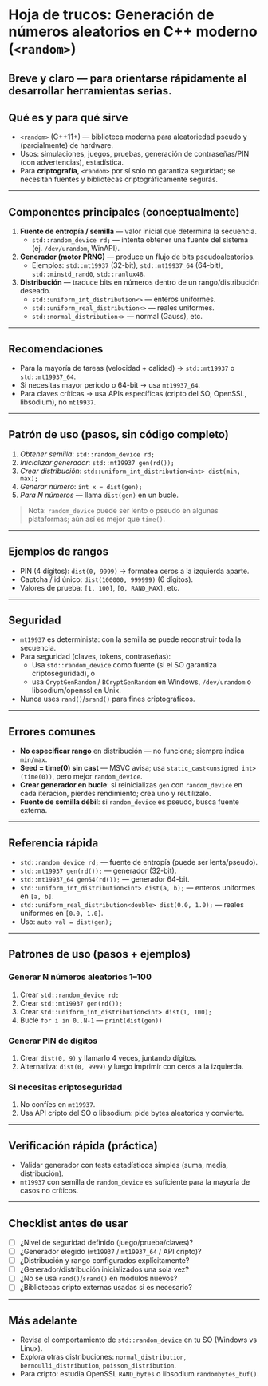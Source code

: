 # Hoja de trucos: Generación de números aleatorios en C++ moderno (`<random>`)

Breve y claro — para orientarse rápidamente al desarrollar herramientas serias.
---

## Qué es y para qué sirve
- `<random>` (C++11+) — biblioteca moderna para aleatoriedad pseudo y (parcialmente) de hardware.  
- Usos: simulaciones, juegos, pruebas, generación de contraseñas/PIN (con advertencias), estadística.  
- Para **criptografía**, `<random>` por sí solo no garantiza seguridad; se necesitan fuentes y bibliotecas criptográficamente seguras.

---

## Componentes principales (conceptualmente)
1. **Fuente de entropía / semilla** — valor inicial que determina la secuencia.  
   - `std::random_device rd;` — intenta obtener una fuente del sistema (ej. `/dev/urandom`, WinAPI).  
2. **Generador (motor PRNG)** — produce un flujo de bits pseudoaleatorios.  
   - Ejemplos: `std::mt19937` (32-bit), `std::mt19937_64` (64-bit), `std::minstd_rand0`, `std::ranlux48`.  
3. **Distribución** — traduce bits en números dentro de un rango/distribución deseado.  
   - `std::uniform_int_distribution<>` — enteros uniformes.  
   - `std::uniform_real_distribution<>` — reales uniformes.  
   - `std::normal_distribution<>` — normal (Gauss), etc.

---

## Recomendaciones
- Para la mayoría de tareas (velocidad + calidad) → `std::mt19937` o `std::mt19937_64`.  
- Si necesitas mayor período o 64-bit → usa `mt19937_64`.  
- Para claves críticas → usa APIs específicas (cripto del SO, OpenSSL, libsodium), no `mt19937`.

---

## Patrón de uso (pasos, sin código completo)
1. *Obtener semilla*: `std::random_device rd;`  
2. *Inicializar generador*: `std::mt19937 gen(rd());`  
3. *Crear distribución*: `std::uniform_int_distribution<int> dist(min, max);`  
4. *Generar número*: `int x = dist(gen);`  
5. *Para N números* — llama `dist(gen)` en un bucle.

> Nota: `random_device` puede ser lento o pseudo en algunas plataformas; aún así es mejor que `time()`.

---

## Ejemplos de rangos
- PIN (4 dígitos): `dist(0, 9999)` → formatea ceros a la izquierda aparte.  
- Captcha / id único: `dist(100000, 999999)` (6 dígitos).  
- Valores de prueba: `[1, 100]`, `[0, RAND_MAX]`, etc.

---

## Seguridad
- `mt19937` es determinista: con la semilla se puede reconstruir toda la secuencia.  
- Para seguridad (claves, tokens, contraseñas):  
  - Usa `std::random_device` como fuente (si el SO garantiza criptoseguridad), o  
  - usa `CryptGenRandom` / `BCryptGenRandom` en Windows, `/dev/urandom` o libsodium/openssl en Unix.  
- Nunca uses `rand()`/`srand()` para fines criptográficos.

---

## Errores comunes
- **No especificar rango** en distribución — no funciona; siempre indica `min/max`.  
- **Seed = time(0) sin cast** — MSVC avisa; usa `static_cast<unsigned int>(time(0))`, pero mejor `random_device`.  
- **Crear generador en bucle**: si reinicializas `gen` con `random_device` en cada iteración, pierdes rendimiento; crea uno y reutilízalo.  
- **Fuente de semilla débil**: si `random_device` es pseudo, busca fuente externa.

---

## Referencia rápida
- `std::random_device rd;` — fuente de entropía (puede ser lenta/pseudo).  
- `std::mt19937 gen(rd());` — generador (32-bit).  
- `std::mt19937_64 gen64(rd());` — generador 64-bit.  
- `std::uniform_int_distribution<int> dist(a, b);` — enteros uniformes en `[a, b]`.  
- `std::uniform_real_distribution<double> dist(0.0, 1.0);` — reales uniformes en `[0.0, 1.0]`.  
- Uso: `auto val = dist(gen);`

---

## Patrones de uso (pasos + ejemplos)
### Generar N números aleatorios 1–100
1. Crear `std::random_device rd;`
2. Crear `std::mt19937 gen(rd());`
3. Crear `std::uniform_int_distribution<int> dist(1, 100);`
4. Bucle `for i in 0..N-1` — `print(dist(gen))`

### Generar PIN de dígitos
1. Crear `dist(0, 9)` y llamarlo 4 veces, juntando dígitos.  
2. Alternativa: `dist(0, 9999)` y luego imprimir con ceros a la izquierda.

### Si necesitas criptoseguridad
1. No confíes en `mt19937`.  
2. Usa API cripto del SO o libsodium: pide bytes aleatorios y convierte.

---

## Verificación rápida (práctica)
- Validar generador con tests estadísticos simples (suma, media, distribución).  
- `mt19937` con semilla de `random_device` es suficiente para la mayoría de casos no críticos.

---

## Checklist antes de usar
- [ ] ¿Nivel de seguridad definido (juego/prueba/claves)?  
- [ ] ¿Generador elegido (`mt19937` / `mt19937_64` / API cripto)?  
- [ ] ¿Distribución y rango configurados explícitamente?  
- [ ] ¿Generador/distribución inicializados una sola vez?  
- [ ] ¿No se usa `rand()`/`srand()` en módulos nuevos?  
- [ ] ¿Bibliotecas cripto externas usadas si es necesario?

---

## Más adelante
- Revisa el comportamiento de `std::random_device` en tu SO (Windows vs Linux).  
- Explora otras distribuciones: `normal_distribution`, `bernoulli_distribution`, `poisson_distribution`.  
- Para cripto: estudia OpenSSL `RAND_bytes` o libsodium `randombytes_buf()`.
